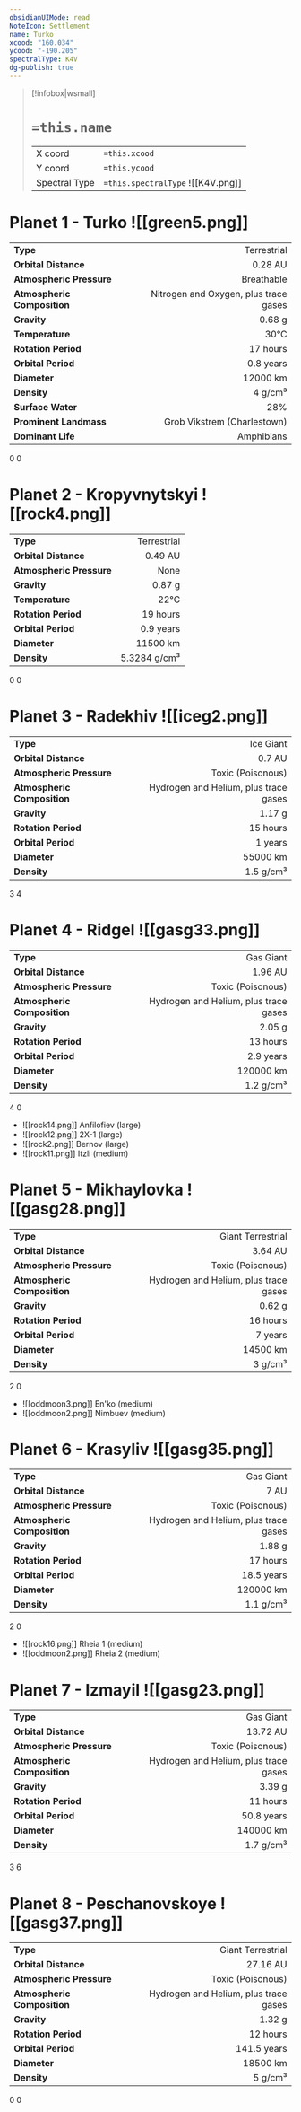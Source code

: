 ```yaml
---
obsidianUIMode: read
NoteIcon: Settlement
name: Turko
xcood: "160.034"
ycood: "-190.205"
spectralType: K4V
dg-publish: true
---
```

> [!infobox|wsmall]
> # `=this.name`
> | | |
> | - | - |
> | X coord | `=this.xcood` |
> | Y coord| `=this.ycood` |
> | Spectral Type | `=this.spectralType` ![[K4V.png]] |

# Planet 1 - Turko ![[green5.png]]
|                             |                           |
| --------------------------- | -------------------------:|
| **Type**                    |             Terrestrial |
| **Orbital Distance**        |   0.28 AU |
| **Atmospheric Pressure**    |       Breathable |
| **Atmospheric Composition** |      Nitrogen and Oxygen, plus trace gases |
| **Gravity**                 |        0.68 g |
| **Temperature**             |    30°C |
| **Rotation Period**         |  17 hours |
| **Orbital Period** | 0.8 years |
| **Diameter**                |      12000 km | 
| **Density**                 |    4 g/cm³ |
| **Surface Water**           |           28% | 
| **Prominent Landmass**      |         Grob Vikstrem (Charlestown) | 
| **Dominant Life**           |         Amphibians |



0
0



# Planet 2 - Kropyvnytskyi ![[rock4.png]]
|                             |                           |
| --------------------------- | -------------------------:|
| **Type**                    |             Terrestrial |
| **Orbital Distance**        |   0.49 AU |
| **Atmospheric Pressure**    |       None |
| **Gravity**                 |        0.87 g |
| **Temperature**             |    22°C |
| **Rotation Period**         |  19 hours |
| **Orbital Period** | 0.9 years |
| **Diameter**                |      11500 km | 
| **Density**                 |    5.3284 g/cm³ |



0
0



# Planet 3 - Radekhiv ![[iceg2.png]]
|                             |                           |
| --------------------------- | -------------------------:|
| **Type**                    |             Ice Giant |
| **Orbital Distance**        |   0.7 AU |
| **Atmospheric Pressure**    |       Toxic (Poisonous) |
| **Atmospheric Composition** |      Hydrogen and Helium, plus trace gases |
| **Gravity**                 |        1.17 g |
| **Rotation Period**         |  15 hours |
| **Orbital Period** | 1 years |
| **Diameter**                |      55000 km | 
| **Density**                 |    1.5 g/cm³ |



3
4



# Planet 4 - Ridgel ![[gasg33.png]]
|                             |                           |
| --------------------------- | -------------------------:|
| **Type**                    |             Gas Giant |
| **Orbital Distance**        |   1.96 AU |
| **Atmospheric Pressure**    |       Toxic (Poisonous) |
| **Atmospheric Composition** |      Hydrogen and Helium, plus trace gases |
| **Gravity**                 |        2.05 g |
| **Rotation Period**         |  13 hours |
| **Orbital Period** | 2.9 years |
| **Diameter**                |      120000 km | 
| **Density**                 |    1.2 g/cm³ |



4
0

- ![[rock14.png]] Anfilofiev (large)
- ![[rock12.png]] 2X-1 (large)
- ![[rock2.png]] Bernov (large)
- ![[rock11.png]] Itzli (medium)


# Planet 5 - Mikhaylovka ![[gasg28.png]]
|                             |                           |
| --------------------------- | -------------------------:|
| **Type**                    |             Giant Terrestrial |
| **Orbital Distance**        |   3.64 AU |
| **Atmospheric Pressure**    |       Toxic (Poisonous) |
| **Atmospheric Composition** |      Hydrogen and Helium, plus trace gases |
| **Gravity**                 |        0.62 g |
| **Rotation Period**         |  16 hours |
| **Orbital Period** | 7 years |
| **Diameter**                |      14500 km | 
| **Density**                 |    3 g/cm³ |



2
0

- ![[oddmoon3.png]] En'ko (medium)
- ![[oddmoon2.png]] Nimbuev (medium)


# Planet 6 - Krasyliv ![[gasg35.png]]
|                             |                           |
| --------------------------- | -------------------------:|
| **Type**                    |             Gas Giant |
| **Orbital Distance**        |   7 AU |
| **Atmospheric Pressure**    |       Toxic (Poisonous) |
| **Atmospheric Composition** |      Hydrogen and Helium, plus trace gases |
| **Gravity**                 |        1.88 g |
| **Rotation Period**         |  17 hours |
| **Orbital Period** | 18.5 years |
| **Diameter**                |      120000 km | 
| **Density**                 |    1.1 g/cm³ |



2
0

- ![[rock16.png]] Rheia 1 (medium)
- ![[oddmoon2.png]] Rheia 2 (medium)


# Planet 7 - Izmayil ![[gasg23.png]]
|                             |                           |
| --------------------------- | -------------------------:|
| **Type**                    |             Gas Giant |
| **Orbital Distance**        |   13.72 AU |
| **Atmospheric Pressure**    |       Toxic (Poisonous) |
| **Atmospheric Composition** |      Hydrogen and Helium, plus trace gases |
| **Gravity**                 |        3.39 g |
| **Rotation Period**         |  11 hours |
| **Orbital Period** | 50.8 years |
| **Diameter**                |      140000 km | 
| **Density**                 |    1.7 g/cm³ |



3
6



# Planet 8 - Peschanovskoye ![[gasg37.png]]
|                             |                           |
| --------------------------- | -------------------------:|
| **Type**                    |             Giant Terrestrial |
| **Orbital Distance**        |   27.16 AU |
| **Atmospheric Pressure**    |       Toxic (Poisonous) |
| **Atmospheric Composition** |      Hydrogen and Helium, plus trace gases |
| **Gravity**                 |        1.32 g |
| **Rotation Period**         |  12 hours |
| **Orbital Period** | 141.5 years |
| **Diameter**                |      18500 km | 
| **Density**                 |    5 g/cm³ |



0
0



